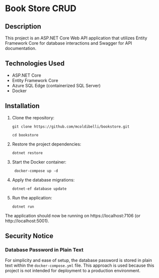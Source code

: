 # Book Store CRUD

## Description
This project is an ASP.NET Core Web API application that utilizes Entity Framework Core for database interactions and Swagger for API documentation.

## Technologies Used
 - ASP.NET Core
 - Entity Framework Core
 - Azure SQL Edge (containerized SQL Server)
 - Docker

 ## Installation

 1. Clone the repository:
    
        git clone https://github.com/mcoldibelli/bookstore.git

        cd bookstore

 2. Restore the project dependencies:
        
        dotnet restore

3. Start the Docker container:

        docker-compose up -d

4. Apply the database migrations:
       
       dotnet-ef database update

5. Run the application:

       dotnet run

The application should now be running on https://localhost:7106 (or http://localhost:5001).

## Security Notice

### Database Password in Plain Text

For simplicity and ease of setup, the database password is stored in plain text within the `docker-compose.yml` file. This approach is used because this project is not intended for deployment to a production environment.

